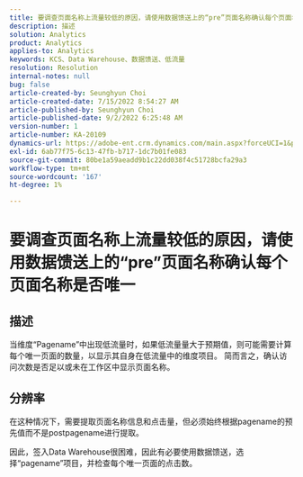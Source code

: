 ```yaml
---
title: 要调查页面名称上流量较低的原因，请使用数据馈送上的“pre”页面名称确认每个页面名称是否唯一
description: 描述
solution: Analytics
product: Analytics
applies-to: Analytics
keywords: KCS、Data Warehouse、数据馈送、低流量
resolution: Resolution
internal-notes: null
bug: false
article-created-by: Seunghyun Choi
article-created-date: 7/15/2022 8:54:27 AM
article-published-by: Seunghyun Choi
article-published-date: 9/2/2022 6:25:48 AM
version-number: 1
article-number: KA-20109
dynamics-url: https://adobe-ent.crm.dynamics.com/main.aspx?forceUCI=1&pagetype=entityrecord&etn=knowledgearticle&id=2fba16b6-1b04-ed11-82e4-00224809fcfe
exl-id: 6ab77f75-6c13-47fb-b717-1dc7b01fe083
source-git-commit: 80be1a59aeadd9b1c22dd038f4c51728bcfa29a3
workflow-type: tm+mt
source-wordcount: '167'
ht-degree: 1%

---
```


# 要调查页面名称上流量较低的原因，请使用数据馈送上的“pre”页面名称确认每个页面名称是否唯一

## 描述

当维度“Pagename”中出现低流量时，如果低流量量大于预期值，则可能需要计算每个唯一页面的数量，以显示其自身在低流量中的维度项目。 简而言之，确认访问次数是否足以或未在工作区中显示页面名称。 

## 分辨率


在这种情况下，需要提取页面名称信息和点击量，但必须始终根据pagename的预先值而不是postpagename进行提取。

因此，签入Data Warehouse很困难，因此有必要使用数据馈送，选择“pagename”项目，并检查每个唯一页面的点击数。
